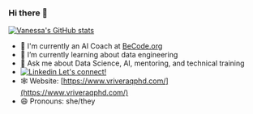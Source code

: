 ### Hi there 👋

[![Vanessa's GitHub stats](https://github-readme-stats.vercel.app/api?username=vriveraq)](https://github.com/anuraghazra/github-readme-stats)
- 🚀 I'm currently an AI Coach at [BeCode.org](www.becode.org)
- 🌱 I’m currently learning about data engineering
- 💬 Ask me about Data Science, AI, mentoring, and technical training
-  [![Linkedin](https://i.stack.imgur.com/gVE0j.png) Let's connect!](https://www.linkedin.com/in/vriveraq)
- 🕸️ Website: [https://www.vriveraqphd.com/](https://www.vriveraqphd.com/)
- 😄 Pronouns: she/they
